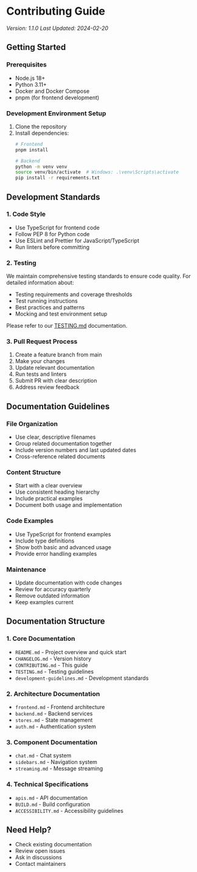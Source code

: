 # Contributing Guide
_Version: 1.1.0_
_Last Updated: 2024-02-20_

## Getting Started

### Prerequisites
- Node.js 18+
- Python 3.11+
- Docker and Docker Compose
- pnpm (for frontend development)

### Development Environment Setup
1. Clone the repository
2. Install dependencies:
   ```bash
   # Frontend
   pnpm install
   
   # Backend
   python -m venv venv
   source venv/bin/activate  # Windows: .\venv\Scripts\activate
   pip install -r requirements.txt
   ```

## Development Standards

### 1. Code Style
- Use TypeScript for frontend code
- Follow PEP 8 for Python code
- Use ESLint and Prettier for JavaScript/TypeScript
- Run linters before committing

### 2. Testing
We maintain comprehensive testing standards to ensure code quality. For detailed information about:
- Testing requirements and coverage thresholds
- Test running instructions
- Best practices and patterns
- Mocking and test environment setup

Please refer to our [TESTING.md](./TESTING.md) documentation.

### 3. Pull Request Process
1. Create a feature branch from main
2. Make your changes
3. Update relevant documentation
4. Run tests and linters
5. Submit PR with clear description
6. Address review feedback

## Documentation Guidelines

### File Organization
- Use clear, descriptive filenames
- Group related documentation together
- Include version numbers and last updated dates
- Cross-reference related documents

### Content Structure
- Start with a clear overview
- Use consistent heading hierarchy
- Include practical examples
- Document both usage and implementation

### Code Examples
- Use TypeScript for frontend examples
- Include type definitions
- Show both basic and advanced usage
- Provide error handling examples

### Maintenance
- Update documentation with code changes
- Review for accuracy quarterly
- Remove outdated information
- Keep examples current

## Documentation Structure

### 1. Core Documentation
- `README.md` - Project overview and quick start
- `CHANGELOG.md` - Version history
- `CONTRIBUTING.md` - This guide
- `TESTING.md` - Testing guidelines
- `development-guidelines.md` - Development standards

### 2. Architecture Documentation
- `frontend.md` - Frontend architecture
- `backend.md` - Backend services
- `stores.md` - State management
- `auth.md` - Authentication system

### 3. Component Documentation
- `chat.md` - Chat system
- `sidebars.md` - Navigation system
- `streaming.md` - Message streaming

### 4. Technical Specifications
- `apis.md` - API documentation
- `BUILD.md` - Build configuration
- `ACCESSIBILITY.md` - Accessibility guidelines

## Need Help?
- Check existing documentation
- Review open issues
- Ask in discussions
- Contact maintainers

